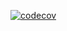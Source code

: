 [![codecov](https://codecov.io/gh/Geniuskaa/badgeExample/branch/master/graph/badge.svg?token=XxsPwBlcau)](https://codecov.io/gh/Geniuskaa/badgeExample)
